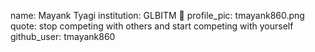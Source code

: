 name: Mayank Tyagi
institution: GLBITM 🚩 
profile_pic: tmayank860.png 
quote: stop competing with others and start competing with yourself 
github_user: tmayank860
